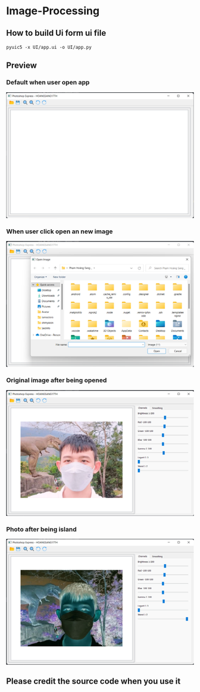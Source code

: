 # Image-Processing

## How to build Ui form ui file

```
pyuic5 -x UI/app.ui -o UI/app.py
```

## Preview
### Default when user open app
![Default APP](Images/Default.png)

### When user click open an new image

![Choice File](Images/Choice%20Image.png)

### Original image after being opened
![Origin image](Images/Origin.png)

### Photo after being island
![Island image](Images/Island.png)

## Please credit the source code when you use it